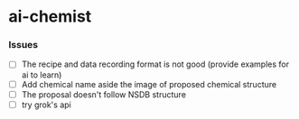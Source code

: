 # ai-chemist

### Issues
- [ ] The recipe and data recording format is not good (provide examples for ai to learn)
- [ ] Add chemical name aside the image of proposed chemical structure
- [ ] The proposal doesn't follow NSDB structure
- [ ] try grok's api
